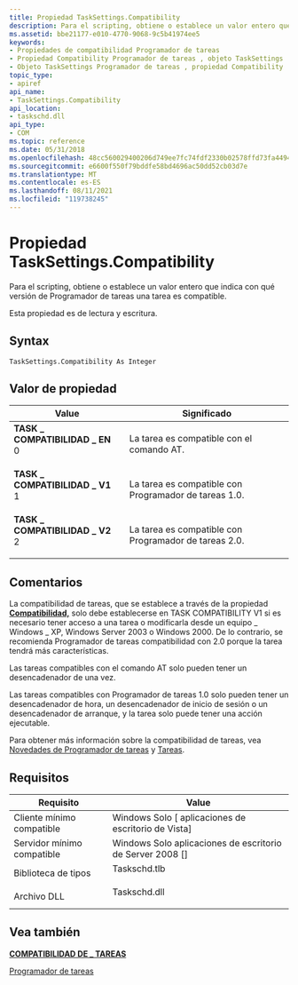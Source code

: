 ```yaml
---
title: Propiedad TaskSettings.Compatibility
description: Para el scripting, obtiene o establece un valor entero que indica con qué versión de Programador de tareas una tarea es compatible.
ms.assetid: bbe21177-e010-4770-9068-9c5b41974ee5
keywords:
- Propiedades de compatibilidad Programador de tareas
- Propiedad Compatibility Programador de tareas , objeto TaskSettings
- Objeto TaskSettings Programador de tareas , propiedad Compatibility
topic_type:
- apiref
api_name:
- TaskSettings.Compatibility
api_location:
- taskschd.dll
api_type:
- COM
ms.topic: reference
ms.date: 05/31/2018
ms.openlocfilehash: 48cc560029400206d749ee7fc74fdf2330b02578ffd73fa4494d8d426951e5d1
ms.sourcegitcommit: e6600f550f79bddfe58bd4696ac50dd52cb03d7e
ms.translationtype: MT
ms.contentlocale: es-ES
ms.lasthandoff: 08/11/2021
ms.locfileid: "119738245"
---
```

# <a name="tasksettingscompatibility-property"></a>Propiedad TaskSettings.Compatibility

Para el scripting, obtiene o establece un valor entero que indica con qué versión de Programador de tareas una tarea es compatible.

Esta propiedad es de lectura y escritura.

## <a name="syntax"></a>Syntax


```VB
TaskSettings.Compatibility As Integer
```



## <a name="property-value"></a>Valor de propiedad



| Value                                                                                                                                                                                                                                         | Significado                                                    |
|-----------------------------------------------------------------------------------------------------------------------------------------------------------------------------------------------------------------------------------------------|------------------------------------------------------------|
| <span id="TASK_COMPATIBILITY_AT"></span><span id="task_compatibility_at"></span><dl> <dt>**TASK \_ COMPATIBILIDAD \_ EN**</dt> <dt>0</dt> </dl> | La tarea es compatible con el comando AT.<br/>     |
| <span id="TASK_COMPATIBILITY_V1"></span><span id="task_compatibility_v1"></span><dl> <dt>**TASK \_ COMPATIBILIDAD \_ V1**</dt> <dt>1</dt> </dl> | La tarea es compatible con Programador de tareas 1.0.<br/> |
| <span id="TASK_COMPATIBILITY_V2"></span><span id="task_compatibility_v2"></span><dl> <dt>**TASK \_ COMPATIBILIDAD \_ V2**</dt> <dt>2</dt> </dl> | La tarea es compatible con Programador de tareas 2.0.<br/> |



 

## <a name="remarks"></a>Comentarios

La compatibilidad de tareas, que se establece a través de la propiedad [**Compatibilidad,**](/windows/desktop/api/taskschd/nf-taskschd-itasksettings-get_compatibility) solo debe establecerse en TASK COMPATIBILITY V1 si es necesario tener acceso a una tarea o modificarla desde un equipo \_ Windows \_ XP, Windows Server 2003 o Windows 2000. De lo contrario, se recomienda Programador de tareas compatibilidad con 2.0 porque la tarea tendrá más características.

Las tareas compatibles con el comando AT solo pueden tener un desencadenador de una vez.

Las tareas compatibles con Programador de tareas 1.0 solo pueden tener un desencadenador de hora, un desencadenador de inicio de sesión o un desencadenador de arranque, y la tarea solo puede tener una acción ejecutable.

Para obtener más información sobre la compatibilidad de tareas, vea [Novedades de Programador de tareas](what-s-new-in-task-scheduler.md) y [Tareas](tasks.md).

## <a name="requirements"></a>Requisitos



| Requisito | Value |
|-------------------------------------|-----------------------------------------------------------------------------------------|
| Cliente mínimo compatible<br/> | Windows Solo \[ aplicaciones de escritorio de Vista\]<br/>                                          |
| Servidor mínimo compatible<br/> | Windows Solo aplicaciones de escritorio de Server 2008 \[\]<br/>                                    |
| Biblioteca de tipos<br/>             | <dl> <dt>Taskschd.tlb</dt> </dl> |
| Archivo DLL<br/>                      | <dl> <dt>Taskschd.dll</dt> </dl> |



## <a name="see-also"></a>Vea también

<dl> <dt>

[**COMPATIBILIDAD DE \_ TAREAS**](/windows/desktop/api/taskschd/ne-taskschd-task_compatibility)
</dt> <dt>

[Programador de tareas](task-scheduler-start-page.md)
</dt> </dl>

 

 





